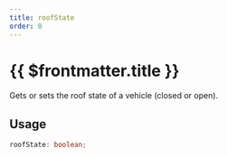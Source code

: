 ```yaml
---
title: roofState
order: 0
---
```


# {{ $frontmatter.title }}

Gets or sets the roof state of a vehicle (closed or open).

## Usage

```ts
roofState: boolean;
```

